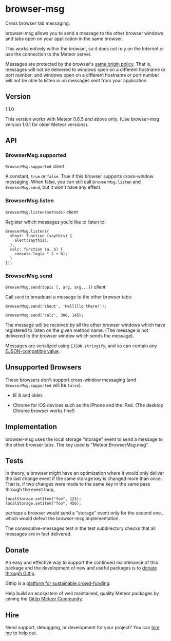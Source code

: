 # browser-msg

Cross browser tab messaging.

browser-msg allows you to send a message to the other browser windows
and tabs open on your application in the same browser.

This works entirely within the browser, so it does not rely on the
Internet or use the connection to the Meteor server.

Messages are protected by the browser's
[same origin policy](https://en.wikipedia.org/wiki/Same_origin_policy).
That is, messages will not be delivered to windows open on a different
hostname or port number; and windows open on a different hostname or
port number will not be able to listen in on messages sent from your
application.


## Version

1.1.0

This version works with Meteor 0.6.5 and above only.  (Use browser-msg
version 1.0.1 for older Meteor versions).


## API

### BrowserMsg.supported

`BrowserMsg.supported`  *client*

A constant, `true` or `false`.  True if this browser supports
cross-window messaging.  When false, you can still call
`BrowserMsg.listen` and `BrowserMsg.send`, but it won't have any
effect.


### BrowserMsg.listen

`BrowserMsg.listen(methods)`  *client*

Register which messages you'd like to listen to:

    BrowserMsg.listen({
      shout: function (saythis) {
        alert(saythis);
      },
      calc: function (a, b) {
        console.log(a * 2 + b);
      }
    });


### BrowserMsg.send

`BrowserMsg.send(topic [, arg, arg...])` *client*

Call `send` to broadcast a message to the other browser tabs:

    BrowserMsg.send('shout', 'Helllllo there!');

    BrowserMsg.send('calc', 300, 145);

The message will be received by all the other browser windows which
have registered to listen on the given method name.  (The message is
not delivered to the browser window which sends the message).

Messages are serialized using `EJSON.stringify`, and so can contain any
[EJSON-compatible value](http://docs.meteor.com/#ejson).


## Unsupported Browsers

These browsers don't support cross-window messaging (and
`BrowserMsg.supported` will be `false`).

* IE 8 and older.

* Chrome for iOS devices such as the iPhone and the iPad.  (The
  desktop Chrome browser works fine!)


## Implementation

browser-msg uses the local storage "storage" event to send a message
to the other browser tabs.  The key used is "Meteor.BrowserMsg.msg".


## Tests

In theory, a browser might have an optimization where it would only
deliver the last change event if the same storage key is changed more
than once.  That is, if two changes were made to the same key in the
same pass through the event loop,

    localStorage.setItem("foo", 123);
    localStorage.setItem("foo", 456);

perhaps a browser would send a "storage" event only for the second
one... which would defeat the browser-msg implementation.

The consecutive-messages test in the test subdirectory checks that all
messages are in fact delivered.


## Donate

An easy and effective way to support the continued maintenance of this
package and the development of new and useful packages is to [donate
through Gittip](https://www.gittip.com/awwx/).

Gittip is a [platform for sustainable
crowd-funding](https://www.gittip.com/about/faq.html).

Help build an ecosystem of well maintained, quality Meteor packages by
joining the
[Gittip Meteor Community](https://www.gittip.com/for/meteor/).


## Hire

Need support, debugging, or development for your project?  You can
[hire me](http://awwx.ws/hire-me) to help out.
